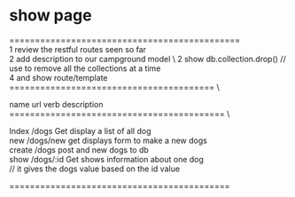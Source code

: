 # show page

============================================= \
1 review the restful routes seen so far  \
2 add description to our campground model \ 
2 show db.collection.drop()  // use to remove all the collections at a time   \
4 and show route/template \
======================================== \

name    url         verb       description \
==========================================  \

Index  /dogs        Get        display a list of all dog   \
new    /dogs/new    get        displays form to make a new dogs   \
create /dogs        post       and new dogs to db   \
show   /dogs/:id    Get        shows information about one dog   \
// it gives the dogs value based on the id value    

===========================================